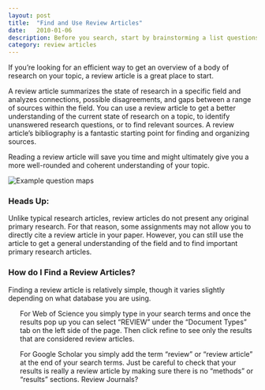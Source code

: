 ```yaml
---
layout: post
title:  "Find and Use Review Articles"
date:   2010-01-06
description: Before you search, start by brainstorming a list questions.
category: review articles
---
```


<p class="intro"><span class="dropcap">I</span>f you’re looking for an efficient way to get an overview of a body of research on your topic, a review article is a great place to start. 
</p>
<p>A review article summarizes the state of research in a specific field and analyzes connections, possible disagreements, and gaps between a range of sources within the field. You can use a review article to get a better understanding of the current state of research on a topic, to identify unanswered research questions, or to find relevant sources. A review article’s bibliography is a fantastic starting point for finding and organizing sources. 
</p>
<p>Reading a review article will save you time and might ultimately give you a more well-rounded and coherent understanding of your topic.</p>

<img class="responsive-img materialboxed" src="{{ 'Screen Shot 2017-01-23 at 12.29.27 PM.png
888160c  8 minutes ago' | prepend: site.baseurl }}" alt="Example question maps" data-caption="Example question maps"> 

### Heads Up:

<p>Unlike typical research articles, review articles do not present any original primary research. For that reason, some assignments may not allow you to directly cite a review article in your paper. However, you can still use the article to get a general understanding of the field and to find important primary research articles.</p>

### How do I Find a Review Articles? 
<p>Finding a review article is relatively simple, though it varies slightly depending on what database you are using. 
</p>
<ul><il>For Web of Science you simply type in your search terms and once the results pop up you can select “REVIEW” under the “Document Types” tab on the left side of the page. Then click refine to see only the results that are considered review articles. </il>

<il>For Google Scholar you simply add the term “review” or “review article” at the end of your search terms. Just be careful to check that your results is really a review article by making sure there is no “methods” or “results” sections. 
</il>
<il>Review Journals?
</il>
</ul>
